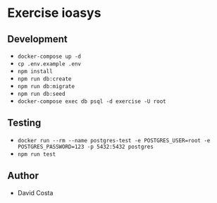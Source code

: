 # Exercise ioasys

## Development

- `docker-compose up -d`
- `cp .env.example .env`
- `npm install`
- `npm run db:create`
- `npm run db:migrate`
- `npm run db:seed`
- `docker-compose exec db psql -d exercise -U root`

## Testing

- `docker run --rm --name postgres-test -e POSTGRES_USER=root -e POSTGRES_PASSWORD=123 -p 5432:5432 postgres`
- `npm run test`

## Author

- David Costa
